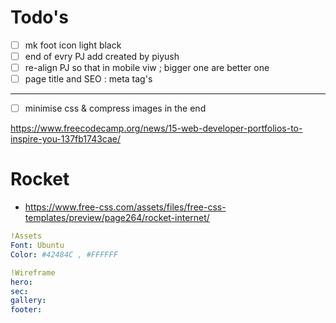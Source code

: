 # Todo's
- [ ] mk foot icon light black
- [ ] end of evry PJ add created by piyush
- [ ] re-align PJ so that in mobile viw ; bigger one are better one
- [ ] page title and SEO : meta tag's 

---
- [ ] minimise css & compress images in the end



https://www.freecodecamp.org/news/15-web-developer-portfolios-to-inspire-you-137fb1743cae/
# Rocket
- https://www.free-css.com/assets/files/free-css-templates/preview/page264/rocket-internet/




```yaml
!Assets
Font: Ubuntu
Color: #42484C , #FFFFFF 

!Wireframe
hero:
sec:
gallery:
footer:
```

